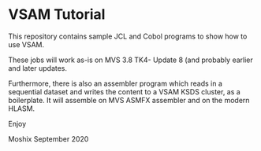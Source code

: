 # VSAM Tutorial

This repository contains sample JCL and Cobol programs to show how to use VSAM.


These jobs will work as-is on MVS 3.8 TK4- Update 8 (and probably earlier and later updates.


Furthermore, there is also an assembler program which reads in a sequential dataset 
and writes the content to a VSAM KSDS cluster, as a boilerplate. It will assemble on 
MVS ASMFX assembler and on the modern HLASM. 


Enjoy

Moshix
September 2020
